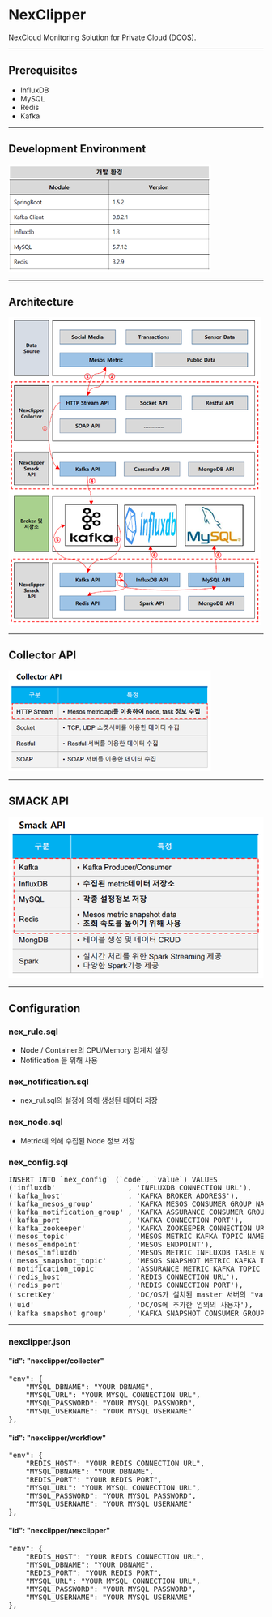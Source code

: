 # NexClipper

NexCloud Monitoring Solution for Private Cloud (DCOS).

--------

## Prerequisites
* InfluxDB
* MySQL
* Redis
* Kafka
<hr>

## Development Environment
<img src="/imgs/dev_env.png" width="400"></img>
<br/>
<hr>

## Architecture
<img src="/imgs/Architecture.png" width="500"></img>
<br/>
<hr>

## Collector API
<img src="/imgs/Collecter_API.png" width="400"></img>
<br/>
<hr>

## SMACK API
![Deployed services](imgs/SMACK_API.png)
<br/>
<hr>

## Configuration
### nex_rule.sql
* Node / Container의 CPU/Memory 임계치 설정
* Notification 을 위해 사용

### nex_notification.sql
* nex_rul.sql의 설정에 의해 생성된 데이터 저장

### nex_node.sql
* Metric에 의해 수집된 Node 정보 저장

### nex_config.sql
<pre>
INSERT INTO `nex_config` (`code`, `value`) VALUES
('influxdb'                 , 'INFLUXDB CONNECTION URL'),
('kafka_host'               , 'KAFKA BROKER ADDRESS'),
('kafka_mesos_group'        , 'KAFKA MESOS CONSUMER GROUP NAME'),
('kafka_notification_group' , 'KAFKA ASSURANCE CONSUMER GROUP NAME'),
('kafka_port'               , 'KAFKA CONNECTION PORT'),
('kafka_zookeeper'          , 'KAFKA ZOOKEEPER CONNECTION URL'),
('mesos_topic'              , 'MESOS METRIC KAFKA TOPIC NAME'),
('mesos_endpoint'           , 'MESOS ENDPOINT'),
('mesos_influxdb'           , 'MESOS METRIC INFLUXDB TABLE NAME'),
('mesos_snapshot_topic'     , 'MESOS SNAPSHOT METRIC KAFKA TOPIC NAME'),
('notification_topic'       , 'ASSURANCE METRIC KAFKA TOPIC NAME'),
('redis_host'               , 'REDIS CONNECTION URL'),
('redis_port'               , 'REDIS CONNECTION PORT'),
('scretKey'                 , 'DC/OS가 설치된 master 서버의 "var/lib/dcos/dcos-oauth/auth-token-secret 데이터'),
('uid'                      , 'DC/OS에 추가한 임의의 사용자'),
('kafka_snapshot_group'     , 'KAFKA SNAPSHOT CONSUMER GROUP NAME');
</pre>
<hr>

### nexclipper.json
#### "id": "nexclipper/collecter" ###
<pre>
"env": {
    "MYSQL_DBNAME": "YOUR DBNAME",
    "MYSQL_URL": "YOUR MYSQL CONNECTION URL",
    "MYSQL_PASSWORD": "YOUR MYSQL PASSWORD",
    "MYSQL_USERNAME": "YOUR MYSQL USERNAME"
},
</pre>

#### "id": "nexclipper/workflow" ###
<pre>
"env": {
    "REDIS_HOST": "YOUR REDIS CONNECTION URL",
    "MYSQL_DBNAME": "YOUR DBNAME",
    "REDIS_PORT": "YOUR REDIS PORT",
    "MYSQL_URL": "YOUR MYSQL CONNECTION URL",
    "MYSQL_PASSWORD": "YOUR MYSQL PASSWORD",
    "MYSQL_USERNAME": "YOUR MYSQL USERNAME"
},
</pre>

#### "id": "nexclipper/nexclipper" ###
<pre>
"env": {
    "REDIS_HOST": "YOUR REDIS CONNECTION URL",
    "MYSQL_DBNAME": "YOUR DBNAME",
    "REDIS_PORT": "YOUR REDIS PORT",
    "MYSQL_URL": "YOUR MYSQL CONNECTION URL",
    "MYSQL_PASSWORD": "YOUR MYSQL PASSWORD",
    "MYSQL_USERNAME": "YOUR MYSQL USERNAME"
},
</pre>